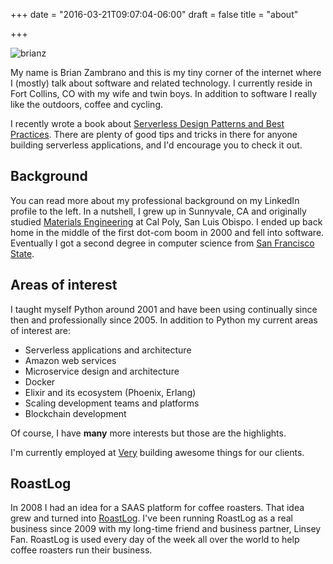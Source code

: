 +++
date = "2016-03-21T09:07:04-06:00"
draft = false
title = "about"

+++

![brianz](/images/bz-mtb-selfie.jpg)

My name is Brian Zambrano and this is my tiny corner of the internet where I (mostly) talk about
software and related technology. I currently reside in Fort Collins, CO with my wife and twin boys.
In addition to software I really like the outdoors, coffee and cycling.

I recently wrote a book about [Serverless Design Patterns and Best
Practices](https://www.packtpub.com/application-development/serverless-design-patterns-and-best-practices).
There are plenty of good tips and tricks in there for anyone building serverless applications, and
I'd encourage you to check it out.

## Background

You can read more about my professional background on my LinkedIn profile to the
left. In a nutshell, I grew up in Sunnyvale, CA and originally studied [Materials
Engineering](http://mate.calpoly.edu) at Cal Poly, San Luis Obispo. I ended up back home in the
middle of the first dot-com boom in 2000 and fell into software. Eventually I got a second degree
in computer science from [San Francisco State](http://cs.sfsu.edu).

## Areas of interest

I taught myself Python around 2001 and have been using continually since then and professionally
since 2005. In addition to Python my current areas of interest are:

- Serverless applications and architecture
- Amazon web services
- Microservice design and architecture
- Docker
- Elixir and its ecosystem (Phoenix, Erlang)
- Scaling development teams and platforms
- Blockchain development

Of course, I have **many** more interests but those are the highlights.

I'm currently employed at [Very](http://verypossible.com) building awesome things for our
clients.

## RoastLog

In 2008 I had an idea for a SAAS platform for coffee roasters. That idea grew and turned into
[RoastLog](http://roastlog.com/). I've been running RoastLog as a real business since 2009 with my
long-time friend and business partner, Linsey Fan. RoastLog is used every day of the week all over
the world to help coffee roasters run their business.
